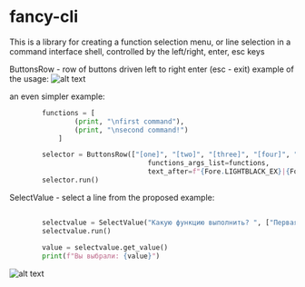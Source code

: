 # fancy-cli
This is a library for creating a function selection menu, or line selection in a command interface shell, controlled by the left/right, enter, esc keys


ButtonsRow - row of buttons driven left to right enter (esc - exit)
        example of the usage:
        ![alt text](https://i.ibb.co/Pgp61gs/2023-05-06-20-57-29.gif "usage1")

an even simpler example:
``` python
        functions = [
                (print, "\nfirst command"),
                (print, "\nsecond command!")
            ]

        selector = ButtonsRow(["[one]", "[two]", "[three]", "[four]", "[five]", "[six]"], cursor_swap=True,
                                  functions_args_list=functions,
                                  text_after=f"{Fore.LIGHTBLACK_EX}|{Fore.RED} controls: ←, →, enter, esc")
        selector.run()
```
SelectValue - select a line from the proposed
        example:
``` python
        
        selectvalue = SelectValue("Какую функцию выполнить? ", ["Первая функция", "Действие 2", "Действие 3"], cursor_swap=True)
        selectvalue.run()
        
        value = selectvalue.get_value()
        print(f"Вы выбрали: {value}")
```
 ![alt text](https://i.ibb.co/7XnBjHJ/2023-05-07-12-18-26.gif "usage2")
